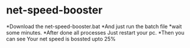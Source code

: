 # net-speed-booster

*Download the net-speed-booster.bat
*And just run the batch file
*wait some minutes.
*After done all processes Just restart your pc.
*Then you can see Your net speed is bossted upto 25%
